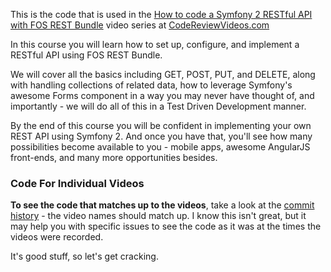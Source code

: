 This is the code that is used in the [How to code a Symfony 2 RESTful API with FOS REST Bundle][1] video series at [CodeReviewVideos.com][2] 

In this course you will learn how to set up, configure, and implement a RESTful API using FOS REST Bundle.

We will cover all the basics including GET, POST, PUT, and DELETE, along with handling collections of related data, how to leverage Symfony's awesome Forms component in a way you may never have thought of, and importantly - we will do all of this in a Test Driven Development manner.

By the end of this course you will be confident in implementing your own REST API using Symfony 2. And once you have that, you'll see how many possibilities become available to you - mobile apps, awesome AngularJS front-ends, and many more opportunities besides.

### Code For Individual Videos

**To see the code that matches up to the videos**, take a look at the [commit history][3] - the video names should match up. I know this isn't great, but it may help you with specific issues to see the code as it was at the times the videos were recorded. 

It's good stuff, so let's get cracking.

[1]: https://www.codereviewvideos.com/course/how-to-code-a-symfony-2-restful-api-with-fos-rest-bundle

[2]: https://www.codereviewvideos.com/

[3]: https://github.com/a6software/symfony2-rest-example/commits/master
